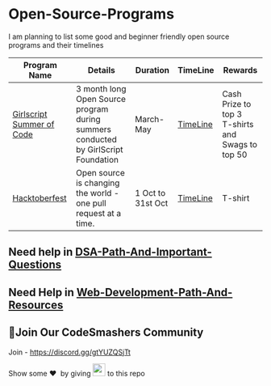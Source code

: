 # Open-Source-Programs
I am planning to list some good and beginner friendly open source programs and their timelines 

| Program Name | Details | Duration | TimeLine| Rewards |
|---|---|---|--|--|
| [Girlscript Summer of Code](https://gssoc.girlscript.tech/) |3 month long Open Source program during summers conducted by GirlScript Foundation | March-May | [TimeLine](https://gssoc.girlscript.tech/schedule.html) | Cash Prize to top 3 <br> T-shirts and Swags to top 50  |
| [Hacktoberfest](https://hacktoberfest.digitalocean.com/) |Open source is changing the world - one pull request at a time.| 1 Oct to 31st Oct| [TimeLine](https://hacktoberfest.digitalocean.com/details) | T-shirt

## Need help in [DSA-Path-And-Important-Questions](https://github.com/arpit456jain/DSA-Path-And-Important-Questions)
## Need Help in [Web-Development-Path-And-Resources](https://github.com/arpit456jain/Web-Development-Path-And-Resources)
## 💬Join Our CodeSmashers Community

Join - https://discord.gg/gtYUZQSjTt

Show some ❤️&nbsp; by giving <img src="https://imgur.com/o7ncZFp.jpg" height=25px width=25px> to this repo
